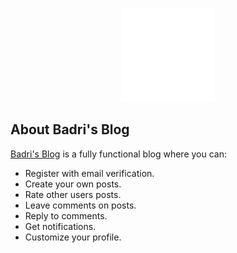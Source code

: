 <p align="center"><a href="https://badriblog.herokuapp.com/" target="_blank"><img src="./static/images/blogo.svg" width="150"></a></p>

## About Badri's Blog

[Badri's Blog](https://badriblog.herokuapp.com/) is a fully functional blog where you can:

- Register with email verification.
- Create your own posts.
- Rate other users posts.
- Leave comments on posts.
- Reply to comments.
- Get notifications.
- Customize your profile.